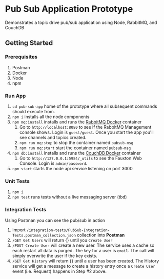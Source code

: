 # Pub Sub Application Prototype
Demonstrates a topic drive pub/sub application using Node, RabbitMQ, and CouchDB

## Getting Started
### Prerequisites
1. Postman
1. Docker
1. Node
1. npm
### Run App
1. `cd pub-sub-app` home of the prototype where all subsequent commands should execute from.
1. `npm i` installs all the node components
1. `npm mq:install` installs and runs the [RabbitMQ Docker](https://hub.docker.com/_/rabbitmq) container
    1. Go to `http://localhost:8080` to see if the RabbitMQ Management console shows.  Login is `guest/guest`.  Once you start the app you'll see channels and topics created.
    1. `npm run mq:stop` to stop the container named `pubsub-msg`
    1. `npm run mq:start` start the container named `pubsub-msg`
1. `npm db:install` installs and runs the [CouchDB Docker](https://hub.docker.com/_/couchdb) container
    1. Go to `http://127.0.0.1:5984/_utils` to see the Fauxton Web Console. Login is `admin/password`.
1. `npm start` starts the node api service listening on port 3000

### Unit Tests
1. `npm i`
1. `npm test` runs tests without a live messaging server (tbd)

### Integration Tests
Using Postman you can see the pub/sub in action
1. Import `/integration-tests/PubSub-Integration-Tests.postman_collection.json` collection into **Postman**
1. `/GET Get Users` will return {} until you `Create User`
1. `/POST Create User` will create a new user.  The service uses a cache so each restart all data is purged.  The key for a user is `email`.  The call will simply overwrite the user if the key exists.
1. `/GET Get History` will return {} until a user has been created.  The History service will get a message to create a history entry once a `Create User` event (i.e. Request) happens in Step #2 above.